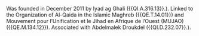  Was founded in December 2011 by Iyad ag Ghali ({{QI.A.316.13}}.). Linked to the 
Organization of Al-Qaida in the Islamic Maghreb ({{QE.T.14.01}}) and Mouvement pour 
l’Unification et le Jihad en Afrique de l’Ouest (MUJAO) ({{QE.M.134.12}}). 
Associated with Abdelmalek Droukdel ({{QI.D.232.07}}.). 
